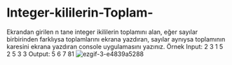 # Integer-kililerin-Toplam-
Ekrandan girilen n tane integer ikililerin toplamını alan, eğer sayılar birbirinden farklıysa toplamlarını ekrana yazdıran, sayılar aynıysa toplamının karesini ekrana yazdıran console uygulamasını yazınız.  Örnek Input: 2 3 1 5 2 5 3 3  Output: 5 6 7 81
![ezgif-3-e4839a5288](https://github.com/Hossein-Babakhani/Integer-kililerin-Toplam-/assets/169270653/2cc6d324-4c41-447b-ae68-62418f1f0ea6)
